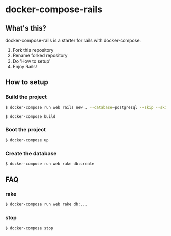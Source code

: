# docker-compose-rails

## What's this?

docker-compose-rails is a starter for rails with docker-compose.

1. Fork this repository
1. Rename forked repository
1. Do 'How to setup'
1. Enjoy Rails!

## How to setup

### Build the project

```sh
$ docker-compose run web rails new . --database=postgresql --skip --skip-gemfile --skip-bundle

$ docker-compose build
```

### Boot the project

```sh
$ docker-compose up
```

### Create the database

```sh
$ docker-compose run web rake db:create
```

## FAQ

### rake

```sh
$ docker-compose run web rake db:...
```

### stop

```sh
$ docker-compose stop
```
